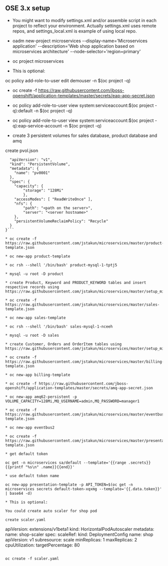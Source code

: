 
## OSE 3.x setup

* You might want to modify settings.xml and/or assemble script in each project to reflect your environment. Actually settings.xml uses remote repos, and settings_local.xml is example of using local repo.

* oadm new-project microservices --display-name='Microservices application' --description='Web shop application based on microservices architecture' --node-selector='region=primary'

* oc project microservices

* This is optional: 

oc policy add-role-to-user edit demouser -n $(oc project -q)

* oc create -f https://raw.githubusercontent.com/jboss-openshift/application-templates/master/secrets/eap-app-secret.json

* oc policy add-role-to-user view system:serviceaccount:$(oc project -q):default -n $(oc project -q)

* oc policy add-role-to-user view system:serviceaccount:$(oc project -q):eap-service-account -n $(oc project -q)

* create 3 persistent volumes for sales database, product database and amq

create pvol.json

```{
  "apiVersion": "v1",
  "kind": "PersistentVolume",
  "metadata": {
    "name": "pv0001"
  },
  "spec": {
    "capacity": {
        "storage": "128Mi"
        },
    "accessModes": [ "ReadWriteOnce" ],
    "nfs": {
        "path": "<path on the server>",
        "server": "<server hostname>"
    },
    "persistentVolumeReclaimPolicy": "Recycle"
  }
}```

* oc create -f https://raw.githubusercontent.com/jstakun/microservices/master/product-template.json

* oc new-app product-template

* oc rsh --shell '/bin/bash' product-mysql-1-tptj5

* mysql -u root -D product

* create Product, Keyword and PRODUCT_KEYWORD tables and insert respective records using https://raw.githubusercontent.com/jstakun/microservices/master/setup_microservices.sql

* oc create -f https://raw.githubusercontent.com/jstakun/microservices/master/sales-template.json

* oc new-app sales-template

* oc rsh --shell '/bin/bash' sales-mysql-1-nceeh

* mysql -u root -D sales

* create Customer, Orders and OrderItem tables using https://raw.githubusercontent.com/jstakun/microservices/master/setup_microservices.sql

* oc create -f https://raw.githubusercontent.com/jstakun/microservices/master/billing-template.json

* oc new-app billing-template

* oc create -f https://raw.githubusercontent.com/jboss-openshift/application-templates/master/secrets/amq-app-secret.json

* oc new-app amq62-persistent -p VOLUME_CAPACITY=128Mi,MQ_USERNAME=admin,MQ_PASSWORD=manager1 

* oc create -f https://raw.githubusercontent.com/jstakun/microservices/master/eventbus2/eventbus2-template.json

* oc new-app eventbus2

* oc create -f https://raw.githubusercontent.com/jstakun/microservices/master/presentation-template.json

* get default token

oc get -n microservices sa/default --template='{{range .secrets}}{{printf "%s\n" .name}}{{end}}'

* use default token name

oc new-app presentation-template -p API_TOKEN=$(oc get -n microservices secrets default-token-xqxmg --template='{{.data.token}}' | base64 -d)

* This is optional:

You could create auto scaler for shop pod

create scaler.yaml

```
apiVersion: extensions/v1beta1
kind: HorizontalPodAutoscaler
metadata:
  name: shop-scaler 
spec:
  scaleRef:
    kind: DeploymentConfig 
    name: shop 
    apiVersion: v1 
    subresource: scale
  minReplicas: 1 
  maxReplicas: 2
  cpuUtilization:
    targetPercentage: 80 
```

oc create -f scaler.yaml


